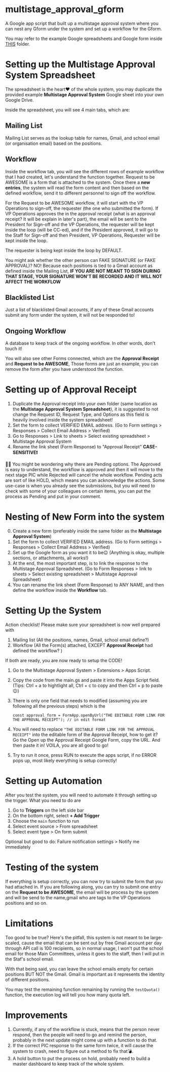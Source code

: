 # multistage_approval_gform
A Google app script that built up a multistage approval system where you can nest any Gform under the system and set up a workflow for the Gform. 

You may refer to the example Google spreadsheets and Google form inside [THIS](https://drive.google.com/drive/folders/1Obo61L_kHTIPymv0amOcTFkgqGQjkgMl?usp=sharing) folder.

# Setting up the Multistage Approval System Spreadsheet
The spreadsheet is the heart❤ of the whole system, you may duplicate the provided example **Multistage Approval System** Google sheet into your own Google Drive. 

Inside the spreadsheet, you will see 4 main tabs, which are:

## Mailing List
Mailing List serves as the lookup table for names, Gmail, and school email (or organisation email) based on the positions.

## Workflow
Inside the workflow tab, you will see the different rows of example workflow that I had created, let's understand the function together. 
Request to be AWESOME is a form that is attached to the system. Once there a **new entries**, the system will read the form content and then based on the defined workflow, send it to different personnel to sign off the workflow. 

For the Request to be AWESOME workflow, it will start with the VP Operations to sign-off, the requester (the one who submitted the form). If VP Operations approves the in the approval receipt (what is an approval receipt? It will be explain in later's part), the email will be sent to the President for Sign-off and the VP Operations, the requester will be kept inside the loop (will be CC-ed), and if the President approved, it will go to the Staff for Sign-off and then President, VP Operations, Requester will be kept inside the loop. 

The requester is being kept inside the loop by DEFAULT. 

You might ask whether the other person can FAKE SIGNATURE (or FAKE APPROVAL)? NO! Because each positions is tied to a Gmail account as defined inside the Mailing List, **IF YOU ARE NOT MEANT TO SIGN DURING THAT STAGE, YOUR SIGNATURE WON'T BE RECORDED AND IT WILL NOT AFFECT THE WORKFLOW**

## Blacklisted List
Just a list of blacklisted Gmail accounts, if any of these Gmail accounts submit any form under the system, it will not be responded to!

## Ongoing Workflow
A database to keep track of the ongoing workflow. In other words, don't touch it!

You will also see other Forms connected, which are the **Approval Receipt** and **Request to be AWESOME**, Those forms are just an example, you can remove the form after you have understood the function.

# Setting up of Approval Receipt
1. Duplicate the Approval receipt into your own folder (same location as the **Multistage Approval System Spreadsheet**), it is suggested to not change the Request ID, Request Type, and Options as this field is heavily involved inside the system spreadsheet!
2. Set the form to collect VERIFIED EMAIL address. (Go to Form settings > Responses > Collect Email Address > Verified)
3. Go to Responses > Link to sheets > Select existing spreadsheet > Multistage Approval System
4. Rename the link sheet (Form Response) to "Approval Receipt" **CASE-SENSITIVE❗️**

👍🏻 You might be wondering why there are Pending options. The Approved is easy to understand, the workflow is approved and then it will move to the next stage PIC while Rejected will cancel the whole workflow. Pending acts are sort of like HOLD, which means you can acknowledge the actions. Some use-case is when you already see the submissions, but you will need to check with some of your colleagues on certain items, you can put the process as Pending and put in your comment.

# Nesting of New Form into the system
0. Create a new form (preferably inside the same folder as the **Multistage Approval System**)
1. Set the form to collect VERIFIED EMAIL address. (Go to Form settings > Responses > Collect Email Address > Verified)
2. Set up the Google form as you want it to be😉 (Anything is okay, multiple sections, or attachments, all works!)
3. At the end, the most important step, is to link the response to the Multistage Approval Spreadsheet. (Go to Form Responses > link to sheets > Select existing spreadsheet > Multistage Approval Spreadsheet)
4. You can rename the link sheet (Form Response) to ANY NAME, and then define the workflow inside the **Workflow** tab.

# Setting Up the System
Action checklist! Please make sure your spreadsheet is now well prepared with
1. Mailing list (All the positions, names, Gmail, school email define?)
2. Workflow (All the Form(s) attached, EXCEPT **Approval Receipt** had defined the workflow? )

If both are ready, you are now ready to setup the CODE!
1. Go to the Multistage Approval System > Extensions > Apps Script.
2. Copy the code from the main.gs and paste it into the Apps Script field. (Tips: Ctrl + a to hightlight all, Ctrl + c to copy and then Ctrl + p to paste 😉)
3. There is only one field that needs to modified (assuming you are following all the previous steps) which is the

   ```const approval_form = FormApp.openByUrl("THE EDITABLE FORM LINK FOR THE APPROVAL RECEIPT"); // in edit format```

4. You will need to replace ```"THE EDITABLE FORM LINK FOR THE APPROVAL RECEIPT"``` into the editable form of the Approval Receipt, how to get it? Go the Open up the Approval Receipt Google Form, copy the URL. And then paste it in! VOILA, you are all good to go!
5. Try to run it once, press RUN to execute the apps script, if no ERROR pops up, most likely everything is setup correctly!

# Setting up Automation
After you test the system, you will need to automate it through setting up the trigger. What you need to do are 
1. Go to **Triggers** on the left side bar
2. On the bottom right, select **+ Add Trigger**
3. Choose the ```main``` function to run
4. Select event source > From spreadsheet
5. Select event type > On form submit

Optional but good to do: Failure notification settings > Notify me immediately

# Testing of the system
If everything is setup correctly, you can now try to submit the form that you had attached in. If you are following along, you can try to submit one entry on the **Request to be AWESOME**, the email will be process by the system and will be send to the name,gmail who are tags to the VP Operations positions and so on. 

# Limitations
Too good to be true? Here's the pitfall, this system is not meant to be large-scaled, cause the email that can be sent out by free Gmail account per day through API call is 100 recipients, so in normal usage, I won't put the school email for those Main Committees, unless it goes to the staff, then I will put in the Staf's school email. 

With that being said, you can leave the school emails empty for certain positions BUT NOT the Gmail. Gmail is important as it represents the identity of different positions. 

You may test the remaining function remaining by running the ```testQuota()``` function, the execution log will tell you how many quota left.

# Improvements
1. Currently, if any of the workflow is stuck, means that the person never respond, then the people will need to go and remind the person, probably in the next update might come up with a function to do that.
2. If the correct PIC response to the same form twice, it will cause the system to crash, need to figure out a method to fix that💣.
3. A hold button to put the process on hold, probably need to build a master dashboard to keep track of the whole system. 
